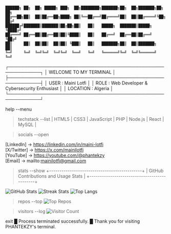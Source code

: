 ```
██████╗ ██╗  ██╗ █████╗ ███╗  ██╗████████╗███████╗██╗  ██╗███████╗██╗   ██╗
██╔══██╗██║  ██║██╔══██╗████╗ ██║╚══██╔══╝██╔════╝██║  ██║██╔════╝╚██╗ ██╔╝
██████╔╝███████║███████║██╔██╗██║   ██║   █████╗  ███████║█████╗   ╚████╔╝ 
██╔═══╝ ██╔══██║██╔══██║██║╚████║   ██║   ██╔══╝  ██╔══██║██╔══╝    ╚██╔╝  
██║     ██║  ██║██║  ██║██║ ╚███║   ██║   ███████╗██║  ██║███████╗   ██║   
╚═╝     ╚═╝  ╚═╝╚═╝  ╚═╝╚═╝  ╚══╝   ╚═╝   ╚══════╝╚═╝  ╚═╝╚══════╝   ╚═╝   
```
┌────────────────────────────────────────────────────────────┐
│                WELCOME TO MY TERMINAL                      │
├────────────────────────────────────────────────────────────┤
│  USER      : Maini Lotfi                                   │
│  ROLE      : Web Developer & Cybersecurity Enthusiast      │
│  LOCATION  : Algeria                                       │
└────────────────────────────────────────────────────────────┘

help --menu
> techstack --list
  | HTML5 | CSS3 | JavaScript | PHP | Node.js | React | MySQL |

> socials --open

  [LinkedIn] → https://linkedin.com/in/maini-lotfi  
  [X/Twitter] → https://x.com/mainilotfi  
  [YouTube] → https://youtube.com/@phantekzy  
  [Email] → mailto:mainilotfi@gmail.com

> stats --show
  +---------------------------------------------+
  | GitHub Contributions and Usage Stats        |
  +---------------------------------------------+

  ![GitHub Stats](https://github-readme-stats.vercel.app/api?username=phantekzy&theme=tokyonight&show_icons=true&hide_border=true)
  ![Streak Stats](https://streak-stats.demolab.com?user=phantekzy&theme=tokyonight&hide_border=true)
  ![Top Langs](https://github-readme-stats.vercel.app/api/top-langs/?username=phantekzy&theme=tokyonight&layout=compact&hide_border=true)

> repos --top
  ![Top Repos](https://github-contributor-stats.vercel.app/api?username=phantekzy&limit=5&theme=tokyonight&combine_all_yearly_contributions=true)

> visitors --log
  ![Visitor Count](https://komarev.com/ghpvc/?username=phantekzy&color=green)


exit
█ Process terminated successfully.
█ Thank you for visiting PHANTEKZY's terminal.
